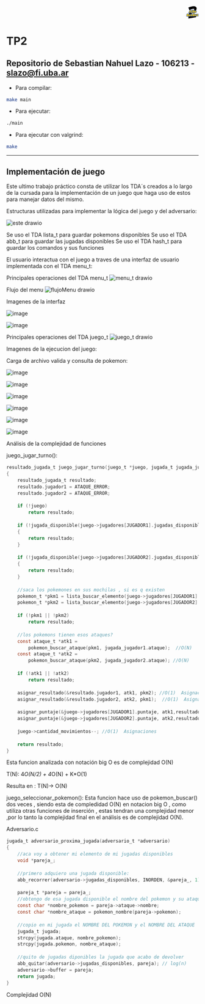 <div align="right">
<img width="32px" src="img/algo2.svg">
</div>

# TP2

## Repositorio de Sebastian Nahuel Lazo - 106213 - slazo@fi.uba.ar

- Para compilar:

```bash
make main
```

- Para ejecutar:

```bash
./main
```

- Para ejecutar con valgrind:
```bash
make
```
---
##  Implementación de juego 

Este ultimo trabajo práctico consta de utilizar los TDA´s creados a lo largo de la cursada para la implementación de un juego que haga uso de estos para manejar datos del mismo.

Estructuras utilizadas para implementar la lógica del juego y del adversario:


![este drawio](https://github.com/Seba-SL/TP2---106213/assets/65742172/6fe1621c-7db1-4d48-a574-fb8351692626)


Se uso el TDA lista_t para guardar pokemons disponibles 
Se uso el TDA abb_t para guardar las jugadas disponibles
Se uso el TDA hash_t para guardar los comandos y sus funciones


El usuario interactua con el juego a traves de una interfaz de usuario implementada con el TDA menu_t:

Principales operaciones del TDA menu_t
![menu_t drawio](https://github.com/Seba-SL/TP2---106213/assets/65742172/518bb1f2-f4e9-43d3-9470-10919f54e562)

Flujo del menu
![flujoMenu drawio](https://github.com/Seba-SL/TP2---106213/assets/65742172/fdfc9b2b-9649-46bf-93d7-cda0cf93ac67)


Imagenes de la interfaz 

![image](https://github.com/Seba-SL/TP2---106213/assets/65742172/003c41c7-d623-438b-b1ff-8461041700a4)

![image](https://github.com/Seba-SL/TP2---106213/assets/65742172/39b6df15-9346-49c4-84bf-731d6156714a)

Principales operaciones del TDA juego_t
![juego_t drawio](https://github.com/Seba-SL/TP2---106213/assets/65742172/473ffdd5-06bd-4369-ad21-f04832b46e4f)

Imagenes de la ejecucion del juego:

Carga de archivo valida y consulta de pokemon:

![image](https://github.com/Seba-SL/TP2---106213/assets/65742172/bbf08756-309e-4733-970c-4dfb761cc02b)

![image](https://github.com/Seba-SL/TP2---106213/assets/65742172/c50ed4fa-2fee-4d48-8165-e318243c4093)

![image](https://github.com/Seba-SL/TP2---106213/assets/65742172/03cd4011-cd88-4dc4-8055-2278c7f5580e)

![image](https://github.com/Seba-SL/TP2---106213/assets/65742172/52744594-10d4-4e0b-9011-825e8d769c7f)

![image](https://github.com/Seba-SL/TP2---106213/assets/65742172/aebb18de-06c2-478e-833a-55bbd5561dac)

![image](https://github.com/Seba-SL/TP2---106213/assets/65742172/ce80760b-7cb8-40eb-8f41-b04f87984bde)


Análisis de la complejidad de funciones

juego_jugar_turno():
```c
resultado_jugada_t juego_jugar_turno(juego_t *juego, jugada_t jugada_jugador1,jugada_t jugada_jugador2)
{
	resultado_jugada_t resultado;
	resultado.jugador1 = ATAQUE_ERROR;
	resultado.jugador2 = ATAQUE_ERROR;

	if (!juego)
		return resultado;

	if (!jugada_disponible(juego->jugadores[JUGADOR1].jugadas_disponibles,jugada_jugador1))  //ejecuta abb_quitar 2 veces , una con el nombre del pokemon y otra con la del ataque O(N/2)
	{
		return resultado;
	}

	if (!jugada_disponible(juego->jugadores[JUGADOR2].jugadas_disponibles,jugada_jugador2))
	{
		return resultado;
	}

	//saca los pokemones en sus mochilas , si es q existen
	pokemon_t *pkm1 = lista_buscar_elemento(juego->jugadores[JUGADOR1].sus_pokemones, comparar_nombres,jugada_jugador1.pokemon);  //en peor de los casos en O(N)
	pokemon_t *pkm2 = lista_buscar_elemento(juego->jugadores[JUGADOR2].sus_pokemones, comparar_nombres,jugada_jugador2.pokemon);  //en peor de los casos en O(N)

	if (!pkm1 || !pkm2)
		return resultado;

	//los pokemons tienen esos ataques?
	const ataque_t *atk1 =
		pokemon_buscar_ataque(pkm1, jugada_jugador1.ataque);  //O(N)
	const ataque_t *atk2 =
		pokemon_buscar_ataque(pkm2, jugada_jugador2.ataque); //O(N)

	if (!atk1 || !atk2)
		return resultado;

	asignar_resultado(&resultado.jugador1, atk1, pkm2); //O(1)  Asignacion
	asignar_resultado(&resultado.jugador2, atk2, pkm1);  //O(1)  Asignacion

	asignar_puntaje(&juego->jugadores[JUGADOR1].puntaje, atk1,resultado.jugador1); //O(1)  Asignacion
	asignar_puntaje(&juego->jugadores[JUGADOR2].puntaje, atk2,resultado.jugador2); //O(1)  Asignacion

	juego->cantidad_movimientos--; //O(1)  Asignaciones

	return resultado;
}
```

Esta funcion analizada con notación big O es de complejidad O(N)

T(N): 4*O(N/2) + 4*O(N) + K*O(1)

Resulta en : T(N)-> O(N)

juego_seleccionar_pokemon():
Esta funcion hace uso de pokemon_buscar() dos veces , siendo esta de compledidad O(N) en notacion big O , como utiliza otras funciones de inserción , estas tendran una complejidad menor ,por lo tanto la complejidad final en el análisis es de complejidad O(N).

Adversario.c
```c
jugada_t adversario_proxima_jugada(adversario_t *adversario)
{
	//aca voy a obtener mi elemento de mi jugadas disponibles
	void *pareja_;

	//primero adquiero una jugada disponible:
	abb_recorrer(adversario->jugadas_disponibles, INORDEN, &pareja_, 1);//O(N)

	pareja_t *pareja = pareja_;
	//obtengo de esa jugada disponible el nombre del pokemon y su ataque
	const char *nombre_pokemon = pareja->ataque->nombre;
	const char *nombre_ataque = pokemon_nombre(pareja->pokemon);

	//copio en mi jugada el NOMBRE DEL POKEMON y el NOMBRE DEL ATAQUE
	jugada_t jugada;
	strcpy(jugada.ataque, nombre_pokemon);
	strcpy(jugada.pokemon, nombre_ataque);

	//quito de jugadas diponibles la jugada que acabo de devolver
	abb_quitar(adversario->jugadas_disponibles, pareja); // log(n)
	adversario->buffer = pareja;
	return jugada;
}
```
Complejidad O(N)
</div>
